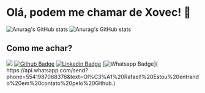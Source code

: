 # Olá, podem me chamar de Xovec! 👋
![Anurag's GitHub stats](https://github-readme-stats.vercel.app/api?username=rlhorochovec&show_icons=true&theme=default)
![Anurag's GitHub stats](https://github-readme-stats.vercel.app/api/top-langs/?username=rlhorochovec&hide=html&layout=compact&theme=default)


## Como me achar?
![](https://komarev.com/ghpvc/?username=rlhorochovec&color=grey)
[![Github Badge](https://img.shields.io/badge/-Github-000?style=flat-square&logo=Github&logoColor=white&link=https://github.com/rlhorochovec)](https://github.com/rlhorochovec)
[![Linkedin Badge](https://img.shields.io/badge/-LinkedIn-blue?style=flat-square&logo=Linkedin&logoColor=white&link=https://www.linkedin.com/in/rlhorochovec)]( https://www.linkedin.com/in/rlhorochovec)
[![Whatsapp Badge](https://img.shields.io/badge/WhatsApp-25D366?style=flat-square&logo=whatsapp&logoColor=white&link=https://api.whatsapp.com/send?phone=5541987068376&text=Ol%C3%A1%20Rafael!%20Estou%20entrando%20em%20contato%20pelo%20Github.)]( https://api.whatsapp.com/send?phone=5541987068376&text=Ol%C3%A1%20Rafael!%20Estou%20entrando%20em%20contato%20pelo%20Github.)


<!--
## Frameworks, CI/CD,  Database
![](https://img.shields.io/badge/Selenium-43B02A?style=for-the-square&logo=Selenium&logoColor=white)
![](https://img.shields.io/badge/Cypress-17202C?style=for-the-square&logo=cypress&logoColor=white)
![](https://img.shields.io/badge/Spring_Boot-F2F4F9?style=for-the-square&logo=spring-boot)
![](https://img.shields.io/badge/PostgreSQL-316192?style=for-the-square&logo=postgresql&logoColor=white)
![](https://img.shields.io/badge/GitHub_Actions-2088FF?style=for-the-square&logo=github-actions&logoColor=white)
![](https://img.shields.io/badge/Jenkins-D24939?style=for-the-square&logo=Jenkins&logoColor=white)
![](https://img.shields.io/badge/Heroku-430098?style=for-the-square&logo=heroku&logoColor=white)
-->

<!--
**rlhorochovec/rlhorochovec** is a ✨ _special_ ✨ repository because its `README.md` (this file) appears on your GitHub profile.

Here are some ideas to get you started:

- 🔭 I’m currently working on ...
- 🌱 I’m currently learning ...
- 👯 I’m looking to collaborate on ...
- 🤔 I’m looking for help with ...
- 💬 Ask me about ...
- 📫 How to reach me: ...
- 😄 Pronouns: ...
- ⚡ Fun fact: ...
-->

